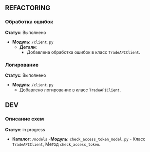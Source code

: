 ## REFACTORING

### Обработка ошибок
**Статус**: Выполнено
- **Модуль**: `/client.py`
  - **Детали**:
    - Добавлена обработка ошибок в класс `TradeAPIClient`.

### Логирование
**Статус**: Выполнено
- **Модуль**: `/client.py`
    - Добавлено логирование в класс `TradeAPIClient`.

## DEV

### Описание схем
**Статус**: in progress
- **Каталог**: `/models`
    -**Модуль**: `check_access_token_model.py`
        - Класс `TradeAPIClient`, Метод `check_access_token`.